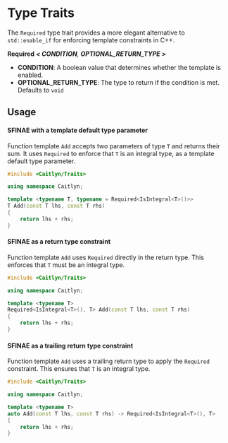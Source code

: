 # Type Traits

The `Required` type trait provides a more elegant alternative to
`std::enable_if` for enforcing template constraints in C++.

**Required** _**< CONDITION**, **OPTIONAL_RETURN_TYPE >**_

- **CONDITION**: A boolean value that determines whether the template is
  enabled.
- **OPTIONAL_RETURN_TYPE**: The type to return if the condition is met.
  Defaults to `void`

## Usage

#### SFINAE with a template default type parameter

Function template `Add` accepts two parameters of type `T` and returns
their sum. It uses `Required` to enforce that `T` is an integral type,
as a template default type parameter.

```c++
#include <Caitlyn/Traits>

using namespace Caitlyn;

template <typename T, typename = Required<IsIntegral<T>()>>
T Add(const T lhs, const T rhs)
{
    return lhs + rhs;
}
```

#### SFINAE as a return type constraint

Function template `Add` uses `Required` directly in the return type.
This enforces that `T` must be an integral type.

```c++
#include <Caitlyn/Traits>

using namespace Caitlyn;

template <typename T>
Required<IsIntegral<T>(), T> Add(const T lhs, const T rhs)
{
    return lhs + rhs;
}
```

#### SFINAE as a trailing return type constraint

Function template `Add` uses a trailing return type to apply the `Required`
constraint. This ensures that `T` is an integral type.

```c++
#include <Caitlyn/Traits>

using namespace Caitlyn;

template <typename T>
auto Add(const T lhs, const T rhs) -> Required<IsIntegral<T>(), T>
{
    return lhs + rhs;
}
```
